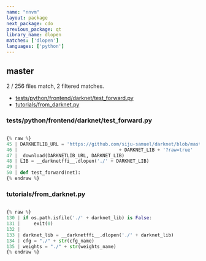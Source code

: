 ```yaml
---
name: "nnvm"
layout: package
next_package: cdo
previous_package: qt
library_name: dlopen
matches: ['dlopen']
languages: ['python']
---
```

## master
2 / 256 files match, 2 filtered matches.

 - [tests/python/frontend/darknet/test_forward.py](#testspythonfrontenddarknettest_forwardpy)
 - [tutorials/from_darknet.py](#tutorialsfrom_darknetpy)

### tests/python/frontend/darknet/test_forward.py

```python

{% raw %}
45 | DARKNETLIB_URL = 'https://github.com/siju-samuel/darknet/blob/master/lib/' \
46 |                                     + DARKNET_LIB + '?raw=true'
47 | _download(DARKNETLIB_URL, DARKNET_LIB)
48 | LIB = __darknetffi__.dlopen('./' + DARKNET_LIB)
49 | 
50 | def test_forward(net):
{% endraw %}

```
### tutorials/from_darknet.py

```python

{% raw %}
130 | if os.path.isfile('./' + darknet_lib) is False:
131 |     exit(0)
132 | 
133 | darknet_lib = __darknetffi__.dlopen('./' + darknet_lib)
134 | cfg = "./" + str(cfg_name)
135 | weights = "./" + str(weights_name)
{% endraw %}

```